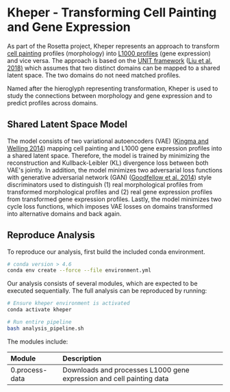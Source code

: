 # Kheper - Transforming Cell Painting and Gene Expression

As part of the Rosetta project, Kheper represents an approach to transform [cell painting](https://doi.org/10.1038/nprot.2016.105) profiles (morphology) into [L1000 profiles](https://doi.org/10.1016/j.cell.2017.10.049) (gene expression) and vice versa.
The approach is based on the [UNIT framework](https://github.com/mingyuliutw/UNIT) ([Liu et al. 2018)](https://arxiv.org/abs/1703.00848) which assumes that two distinct domains can be mapped to a shared latent space.
The two domains do not need matched profiles.

Named after the hieroglyph representing transformation, Kheper is used to study the connections between morphology and gene expression and to predict profiles across domains.

## Shared Latent Space Model

The model consists of two variational autoencoders (VAE) ([Kingma and Welling 2014](https://arxiv.org/abs/1312.6114)) mapping cell painting and L1000 gene expression profiles into a shared latent space.
Therefore, the model is trained by minimizing the reconstruction and Kullback-Leibler (KL) divergence loss between both VAE's jointly.
In addition, the model minimizes two adversarial loss functions with generative adversarial network (GAN) ([Goodfellow et al. 2014](https://arxiv.org/abs/1406.2661)) style discriminators used to distinguish (1) real morphological profiles from transformed morphological profiles and (2) real gene expression profiles from transformed gene expression profiles.
Lastly, the model minimizes two cycle loss functions, which imposes VAE losses on domains transformed into alternative domains and back again.

## Reproduce Analysis

To reproduce our analysis, first build the included conda environment.

```bash
# conda version > 4.6
conda env create --force --file environment.yml
```

Our analysis consists of several modules, which are expected to be executed sequentially.
The full analysis can be reproduced by running:

```bash
# Ensure kheper environment is activated
conda activate kheper

# Run entire pipeline
bash analysis_pipeline.sh
```

The modules include:

| Module | Description |
| :----- | :---------- |
| 0.process-data | Downloads and processes L1000 gene expression and cell painting data |

